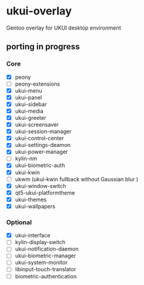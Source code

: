 # ukui-overlay

Gentoo overlay for UKUI desktop environment

## porting in progress

### Core

- [X] peony
- [ ] peony-extensions
- [X] ukui-menu
- [X] ukui-panel
- [X] ukui-sidebar
- [X] ukui-media
- [X] ukui-greeter
- [X] ukui-screensaver
- [X] ukui-session-manager
- [X] ukui-control-center
- [X] ukui-settings-deamon
- [X] ukui-power-manager
- [ ] kylin-nm
- [X] ukui-biometric-auth
- [X] ukui-kwin
- [ ] ukwm (ukui-kwin fullback without Gaussian blur )
- [X] ukui-window-switch
- [X] qt5-ukui-platformtheme
- [X] ukui-themes
- [X] ukui-wallpapers

### Optional

- [X] ukui-interface
- [ ] kylin-display-switch
- [ ] ukui-notification-daemon
- [ ] ukui-biometric-manager
- [ ] ukui-system-monitor
- [ ] libinput-touch-translator
- [ ] biometric-authentication
